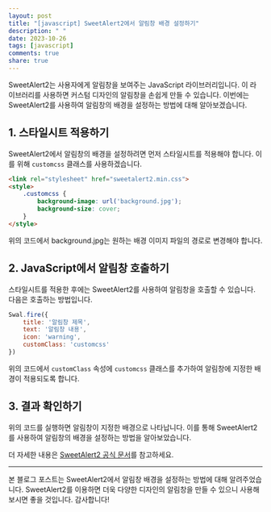 ```yaml
---
layout: post
title: "[javascript] SweetAlert2에서 알림창 배경 설정하기"
description: " "
date: 2023-10-26
tags: [javascript]
comments: true
share: true
---
```


SweetAlert2는 사용자에게 알림창을 보여주는 JavaScript 라이브러리입니다. 이 라이브러리를 사용하면 커스텀 디자인의 알림창을 손쉽게 만들 수 있습니다. 이번에는 SweetAlert2를 사용하여 알림창의 배경을 설정하는 방법에 대해 알아보겠습니다.

## 1. 스타일시트 적용하기

SweetAlert2에서 알림창의 배경을 설정하려면 먼저 스타일시트를 적용해야 합니다. 이를 위해 `customcss` 클래스를 사용하겠습니다. 

```html
<link rel="stylesheet" href="sweetalert2.min.css">
<style>
    .customcss {
        background-image: url('background.jpg');
        background-size: cover;
    }
</style>
```

위의 코드에서 background.jpg는 원하는 배경 이미지 파일의 경로로 변경해야 합니다.

## 2. JavaScript에서 알림창 호출하기

스타일시트를 적용한 후에는 SweetAlert2를 사용하여 알림창을 호출할 수 있습니다. 다음은 호출하는 방법입니다.

```javascript
Swal.fire({
    title: '알림창 제목',
    text: '알림창 내용',
    icon: 'warning',
    customClass: 'customcss'
})
```

위의 코드에서 `customClass` 속성에 `customcss` 클래스를 추가하여 알림창에 지정한 배경이 적용되도록 합니다.

## 3. 결과 확인하기

위의 코드를 실행하면 알림창이 지정한 배경으로 나타납니다. 이를 통해 SweetAlert2를 사용하여 알림창의 배경을 설정하는 방법을 알아보았습니다.

더 자세한 내용은 [SweetAlert2 공식 문서](https://sweetalert2.github.io/)를 참고하세요.

---

본 블로그 포스트는 SweetAlert2에서 알림창 배경을 설정하는 방법에 대해 알려주었습니다. SweetAlert2를 이용하면 더욱 다양한 디자인의 알림창을 만들 수 있으니 사용해보시면 좋을 것입니다. 감사합니다!